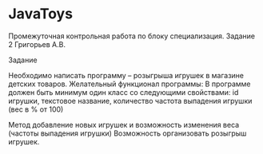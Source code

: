 # JavaToys
Промежуточная контрольная работа по блоку специализация. Задание 2
Григорьев А.В. 

Задание
 
Необходимо написать программу – розыгрыша игрушек в магазине детских товаров.
Желательный функционал программы:
В программе должен быть минимум один класс со следующими свойствами:
id игрушки,
текстовое название,
количество
частота выпадения игрушки (вес в % от 100)
 
Метод добавление новых игрушек и возможность изменения веса (частоты выпадения игрушки)
Возможность организовать розыгрыш игрушек.
